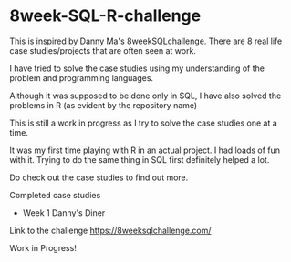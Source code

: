 # 8week-SQL-R-challenge
This is inspired by Danny Ma's 8weekSQLchallenge. There are 8 real life case studies/projects that are often seen at work.

I have tried to solve the case studies using my understanding of the problem and programming languages.

Although it was supposed to be done only in SQL, I have also solved the problems in R (as evident by the repository name)

This is still a work in progress as I try to solve the case studies one at a time.

It was my first time playing with R in an actual project. I had loads of fun with it. Trying to do the same thing in SQL first definitely helped a lot.

Do check out the case studies to find out more.

Completed case studies
- Week 1 Danny's Diner

Link to the challenge https://8weeksqlchallenge.com/

Work in Progress!
